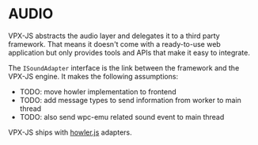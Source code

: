 # AUDIO

VPX-JS abstracts the audio layer and delegates it to a third party framework.
That means it doesn't come with a ready-to-use web application but
only provides tools and APIs that make it easy to integrate.

The `ISoundAdapter` interface is the link between the framework and the VPX-JS
engine. It makes the following assumptions:

- TODO: move howler implementation to frontend
- TODO: add message types to send information from worker to main thread
- TODO: also send wpc-emu related sound event to main thread

VPX-JS ships with [howler.js](https://github.com/goldfire/howler.js) adapters.
